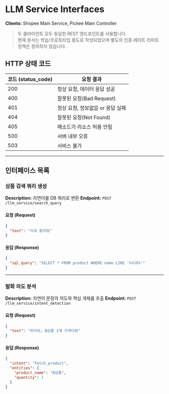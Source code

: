 # LLM Service Interfaces

**Clients:** Shopee Main Service, Pickee Main Controller

> 두 클라이언트 모두 동일한 REST 엔드포인트를 사용합니다.\
> 현재 문서는 학습/프로토타입 용도로 작성되었으며 별도의 인증·레이트 리미트 정책은 정의하지 않습니다.

## HTTP 상태 코드

| 코드 (status_code) | 요청 결과 |
|---|---|
| 200 | 정상 요청, 데이터 응답 성공 |
| 400 | 잘못된 요청(Bad Request) |
| 401 | 정상 요청, 정보없음 or 응답 실패 |
| 404 | 잘못된 요청(Not Found) |
| 405 | 메소드가 리소스 허용 안됨 |
| 500 | 서버 내부 오류 |
| 503 | 서비스 불가 |

---

## 인터페이스 목록

### 상품 검색 쿼리 생성

**Description:** 자연어를 DB 쿼리로 변환
**Endpoint:** `POST /llm_service/search_query`

#### 요청 (Request)
```json
{
  "text": "사과 찾아줘"
}
```

#### 응답 (Response)
```json
{
  "sql_query": "SELECT * FROM product WHERE name LIKE '%사과%'"
}
```

---

### 발화 의도 분석

**Description:** 자연어 문장의 의도와 핵심 개체를 추출
**Endpoint:** `POST /llm_service/intent_detection`

#### 요청 (Request)
```json
{
  "text": "피키야, B상품 1개 가져다줘"
}
```

#### 응답 (Response)
```json
{
  "intent": "fetch_product",
  "entities": {
    "product_name": "B상품",
    "quantity": 1
  }
}
```
